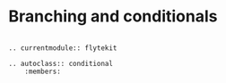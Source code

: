 # Branching and conditionals

```--eval-rst--

.. currentmodule:: flytekit

.. autoclass:: conditional
    :members:

```
